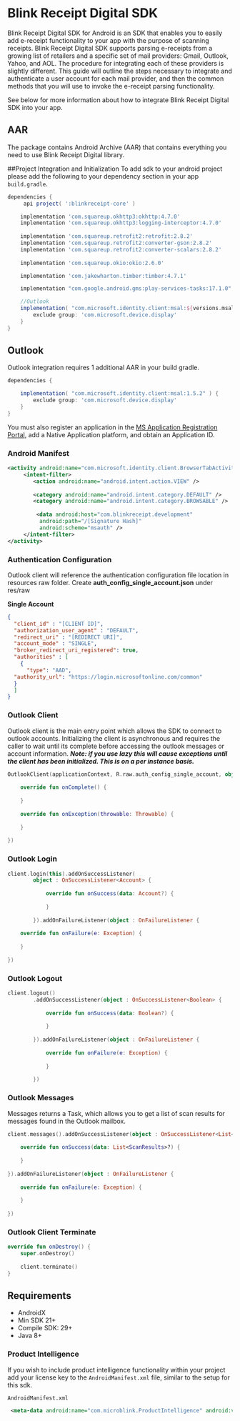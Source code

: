 
# Blink Receipt Digital SDK

Blink Receipt Digital SDK for Android is an SDK that enables you to easily add e-receipt functionality to your app with the purpose of scanning receipts. Blink Receipt Digital SDK  supports parsing e-receipts from a growing list of retailers and a specific set of mail providers: Gmail, Outlook, Yahoo, and AOL. The procedure for integrating each of these providers is slightly different. This guide will outline the steps necessary to integrate and authenticate a user account for each mail provider, and then the common methods that you will use to invoke the e-receipt parsing functionality.

See below for more information about how to integrate Blink Receipt Digital SDK into your app.

## AAR
The package contains Android Archive (AAR) that contains everything you need to use Blink Receipt Digital library.

##Project Integration and Initialization
To add sdk to your android project please add the following to your dependency section in your app `build.gradle`.

```groovy
dependencies {
     api project( ':blinkreceipt-core' )

    implementation 'com.squareup.okhttp3:okhttp:4.7.0'
    implementation 'com.squareup.okhttp3:logging-interceptor:4.7.0'
    
    implementation 'com.squareup.retrofit2:retrofit:2.8.2'
    implementation 'com.squareup.retrofit2:converter-gson:2.8.2'
    implementation 'com.squareup.retrofit2:converter-scalars:2.8.2'
    
    implementation 'com.squareup.okio:okio:2.6.0'

    implementation 'com.jakewharton.timber:timber:4.7.1'

    implementation "com.google.android.gms:play-services-tasks:17.1.0"

    //Outlook
    implementation( "com.microsoft.identity.client:msal:${versions.msal}" ) {
        exclude group: 'com.microsoft.device.display'
    }
}
```

## Outlook

Outlook integration requires 1 additional AAR in your build gradle.

```groovy
dependencies {

    implementation( "com.microsoft.identity.client:msal:1.5.2" ) {
        exclude group: 'com.microsoft.device.display'
    }
}
```

You must also register an application in the [MS Application Registration Portal](https://apps.dev.microsoft.com/), add a Native Application platform, and obtain an Application ID.

### Android Manifest 

```xml
<activity android:name="com.microsoft.identity.client.BrowserTabActivity">  
     <intent-filter> 
        <action android:name="android.intent.action.VIEW" />  
      
        <category android:name="android.intent.category.DEFAULT" />  
        <category android:name="android.intent.category.BROWSABLE" />  
      
         <data android:host="com.blinkreceipt.development"  
          android:path="/[Signature Hash]"  
          android:scheme="msauth" />  
     </intent-filter>
</activity>
```
### Authentication Configuration
Outlook client will reference the authentication configuration file location in resources raw folder. Create **auth_config_single_account.json** under res/raw

**Single Account**
```json
{  
  "client_id" : "[CLIENT ID]",  
  "authorization_user_agent" : "DEFAULT",  
  "redirect_uri" : "[REDIRECT URI]",  
  "account_mode" : "SINGLE",  
  "broker_redirect_uri_registered": true,  
  "authorities" : [  
    {  
      "type": "AAD",  
  "authority_url": "https://login.microsoftonline.com/common"  
  }  
  ]  
}
``` 
### Outlook Client
Outlook client is the main entry point which allows the SDK to connect to outlook accounts. Initializing the client is asynchronous and requires the caller to wait until its complete before accessing the outlook messages or account information. ***Note: if you use lazy this will cause exceptions until the client has been initialized. This is on a per instance basis.*** 
```kotlin
OutlookClient(applicationContext, R.raw.auth_config_single_account, object : InitializeCallback {  
  
    override fun onComplete() {  
          
    }  
  
    override fun onException(throwable: Throwable) {  
        
    }  
  
}) 
```
### Outlook Login
```kotlin
client.login(this).addOnSuccessListener(  
        object : OnSuccessListener<Account> {  
  
            override fun onSuccess(data: Account?) {  
                 
            }  
  
        }).addOnFailureListener(object : OnFailureListener {  
  
    override fun onFailure(e: Exception) {  
          
    }  
  
})
```
### Outlook Logout
```kotlin
client.logout()  
        .addOnSuccessListener(object : OnSuccessListener<Boolean> {  
  
            override fun onSuccess(data: Boolean?) {  
                 
            }  
  
        }).addOnFailureListener(object : OnFailureListener {  
  
            override fun onFailure(e: Exception) {  
                  
            }  
  
        })
```

### Outlook Messages
Messages returns a Task, which allows you to get a list of scan results for messages found in the Outlook mailbox.
```kotlin
client.messages().addOnSuccessListener(object : OnSuccessListener<List<ScanResults>> {  
  
    override fun onSuccess(data: List<ScanResults>?) {  
         
    }  
  
}).addOnFailureListener(object : OnFailureListener {  
  
    override fun onFailure(e: Exception) {  
          
    }  
  
})
```
### Outlook Client Terminate
```kotlin
override fun onDestroy() {  
    super.onDestroy()  
  
    client.terminate()  
}
```
##  Requirements
- AndroidX
- Min SDK 21+
- Compile SDK: 29+
- Java 8+

### Product Intelligence  
If you wish to include product intelligence functionality within your project add your license key to the `AndroidManifest.xml` file, similar to the setup for this sdk.  
  
`AndroidManifest.xml`  
```xml  
 <meta-data android:name="com.microblink.ProductIntelligence" android:value="PRODUCT INTELLIGENCE KEY" />
``` 